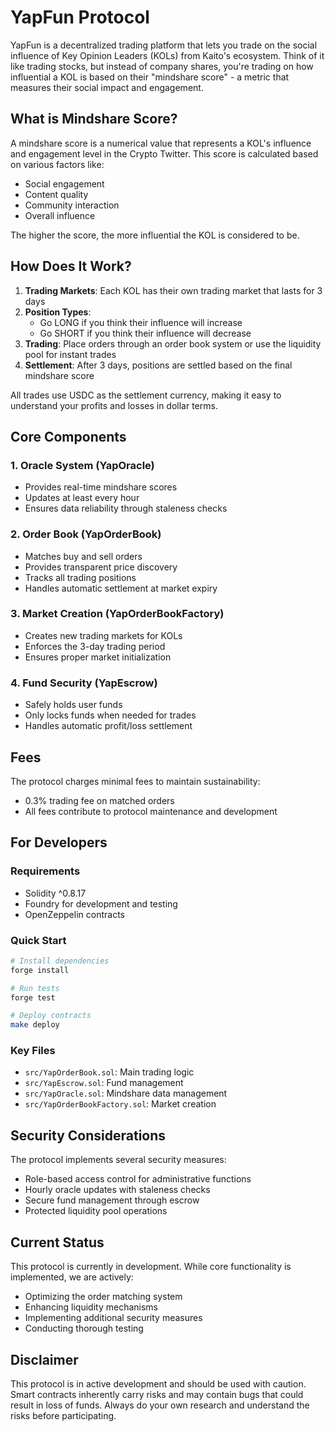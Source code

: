 # YapFun Protocol

YapFun is a decentralized trading platform that lets you trade on the social influence of Key Opinion Leaders (KOLs) from Kaito's ecosystem. Think of it like trading stocks, but instead of company shares, you're trading on how influential a KOL is based on their "mindshare score" - a metric that measures their social impact and engagement.

## What is Mindshare Score?

A mindshare score is a numerical value that represents a KOL's influence and engagement level in the Crypto Twitter. This score is calculated based on various factors like:

- Social engagement
- Content quality
- Community interaction
- Overall influence

The higher the score, the more influential the KOL is considered to be.

## How Does It Work?

1. **Trading Markets**: Each KOL has their own trading market that lasts for 3 days
2. **Position Types**:
   - Go LONG if you think their influence will increase
   - Go SHORT if you think their influence will decrease
3. **Trading**: Place orders through an order book system or use the liquidity pool for instant trades
4. **Settlement**: After 3 days, positions are settled based on the final mindshare score

All trades use USDC as the settlement currency, making it easy to understand your profits and losses in dollar terms.

## Core Components

### 1. Oracle System (YapOracle)

- Provides real-time mindshare scores
- Updates at least every hour
- Ensures data reliability through staleness checks

### 2. Order Book (YapOrderBook)

- Matches buy and sell orders
- Provides transparent price discovery
- Tracks all trading positions
- Handles automatic settlement at market expiry

### 3. Market Creation (YapOrderBookFactory)

- Creates new trading markets for KOLs
- Enforces the 3-day trading period
- Ensures proper market initialization

### 4. Fund Security (YapEscrow)

- Safely holds user funds
- Only locks funds when needed for trades
- Handles automatic profit/loss settlement

## Fees

The protocol charges minimal fees to maintain sustainability:

- 0.3% trading fee on matched orders
- All fees contribute to protocol maintenance and development

## For Developers

### Requirements

- Solidity ^0.8.17
- Foundry for development and testing
- OpenZeppelin contracts

### Quick Start

```bash
# Install dependencies
forge install

# Run tests
forge test

# Deploy contracts
make deploy
```

### Key Files

- `src/YapOrderBook.sol`: Main trading logic
- `src/YapEscrow.sol`: Fund management
- `src/YapOracle.sol`: Mindshare data management
- `src/YapOrderBookFactory.sol`: Market creation

## Security Considerations

The protocol implements several security measures:

- Role-based access control for administrative functions
- Hourly oracle updates with staleness checks
- Secure fund management through escrow
- Protected liquidity pool operations

## Current Status

This protocol is currently in development. While core functionality is implemented, we are actively:

- Optimizing the order matching system
- Enhancing liquidity mechanisms
- Implementing additional security measures
- Conducting thorough testing

## Disclaimer

This protocol is in active development and should be used with caution. Smart contracts inherently carry risks and may contain bugs that could result in loss of funds. Always do your own research and understand the risks before participating.
